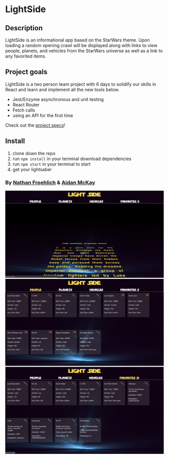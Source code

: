# LightSide

## Description
LightSide is an informational app based on the StarWars theme. Upon loading a random opening crawl will be displayed along with links to view people, planets, and vehicles from the StarWars universe as well as a link to any favorited items.

## Project goals
LightSide is a two person team project with 6 days to solidify our skills in React and learn and implement all the new tools below.
* Jest/Enzyme asynchronous and unit testing
* React Router
* Fetch calls
* using an API for the first time

 Check out the [project specs](http://frontend.turing.io/projects/light-side.html)!


## Install
1. clone down the repo
2. run ```npm install``` in your terminal download dependencies
3. run ```npm start``` in your terminal to start
4. get your lightsaber


### By [Nathan Froehlich](https://github.com/Nathan-Froeh) & [Aidan McKay](https://github.com/JellyBeans1312)

![alt text](https://github.com/JellyBeans1312/lightside/blob/master/src/images/Screen%20Shot%202019-07-09%20at%204.53.29%20PM.png)
![alt text](https://github.com/JellyBeans1312/lightside/blob/master/src/images/Screen%20Shot%202019-07-10%20at%206.50.01%20AM.png)
![alt text](https://github.com/JellyBeans1312/lightside/blob/master/src/images/Screen%20Shot%202019-07-10%20at%206.50.43%20AM.png)


